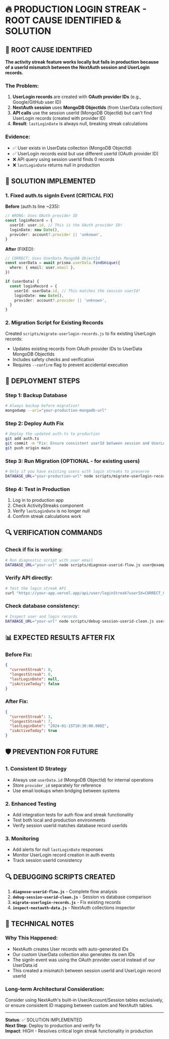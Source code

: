 # 🔥 PRODUCTION LOGIN STREAK - ROOT CAUSE IDENTIFIED & SOLUTION

## 🚨 ROOT CAUSE IDENTIFIED

**The activity streak feature works locally but fails in production because of a userId mismatch between the NextAuth session and UserLogin records.**

### The Problem:

1. **UserLogin records** are created with **OAuth provider IDs** (e.g., Google/GitHub user ID)
2. **NextAuth session** uses **MongoDB ObjectIds** (from UserData collection)
3. **API calls** use the session userId (MongoDB ObjectId) but can't find UserLogin records (created with provider ID)
4. **Result**: `lastLoginDate` is always null, breaking streak calculations

### Evidence:

- ✅ User exists in UserData collection (MongoDB ObjectId)
- ✅ UserLogin records exist but use different userId (OAuth provider ID)
- ❌ API query using session userId finds 0 records
- ❌ `lastLoginDate` returns null in production

## 🔧 SOLUTION IMPLEMENTED

### 1. Fixed auth.ts signIn Event (CRITICAL FIX)

**Before** (auth.ts line ~235):

```typescript
// WRONG: Uses OAuth provider ID
const loginRecord = {
  userId: user.id, // This is the OAuth provider ID!
  loginDate: new Date(),
  provider: account?.provider || 'unknown',
}
```

**After** (FIXED):

```typescript
// CORRECT: Uses UserData MongoDB ObjectId
const userData = await prisma.userData.findUnique({
  where: { email: user.email },
})

if (userData) {
  const loginRecord = {
    userId: userData.id, // This matches the session userId!
    loginDate: new Date(),
    provider: account?.provider || 'unknown',
  }
}
```

### 2. Migration Script for Existing Records

Created `scripts/migrate-userlogin-records.js` to fix existing UserLogin records:

- Updates existing records from OAuth provider IDs to UserData MongoDB ObjectIds
- Includes safety checks and verification
- Requires `--confirm` flag to prevent accidental execution

## 🚀 DEPLOYMENT STEPS

### Step 1: Backup Database

```bash
# Always backup before migration!
mongodump --uri="your-production-mongodb-url"
```

### Step 2: Deploy Auth Fix

```bash
# Deploy the updated auth.ts to production
git add auth.ts
git commit -m "Fix: Ensure consistent userId between session and UserLogin records"
git push origin main
```

### Step 3: Run Migration (OPTIONAL - for existing users)

```bash
# Only if you have existing users with login streaks to preserve
DATABASE_URL="your-production-url" node scripts/migrate-userlogin-records.js --confirm
```

### Step 4: Test in Production

1. Log in to production app
2. Check ActivityStreaks component
3. Verify `lastLoginDate` is no longer null
4. Confirm streak calculations work

## 🔍 VERIFICATION COMMANDS

### Check if fix is working:

```bash
# Run diagnostic script with user email
DATABASE_URL="your-url" node scripts/diagnose-userid-flow.js user@example.com
```

### Verify API directly:

```bash
# Test the login streak API
curl "https://your-app.vercel.app/api/user/loginStreak?userId=CORRECT_USER_ID"
```

### Check database consistency:

```bash
# Inspect user and login records
DATABASE_URL="your-url" node scripts/debug-session-userid-clean.js user@example.com
```

## 📊 EXPECTED RESULTS AFTER FIX

### Before Fix:

```json
{
  "currentStreak": 0,
  "longestStreak": 0,
  "lastLoginDate": null,
  "isActiveToday": false
}
```

### After Fix:

```json
{
  "currentStreak": 3,
  "longestStreak": 7,
  "lastLoginDate": "2024-01-15T10:30:00.000Z",
  "isActiveToday": true
}
```

## 🛡️ PREVENTION FOR FUTURE

### 1. Consistent ID Strategy

- Always use `userData.id` (MongoDB ObjectId) for internal operations
- Store `provider_id` separately for reference
- Use email lookups when bridging between systems

### 2. Enhanced Testing

- Add integration tests for auth flow and streak functionality
- Test both local and production environments
- Verify session userId matches database record userIds

### 3. Monitoring

- Add alerts for null `lastLoginDate` responses
- Monitor UserLogin record creation in auth events
- Track session userId consistency

## 🔍 DEBUGGING SCRIPTS CREATED

1. **`diagnose-userid-flow.js`** - Complete flow analysis
2. **`debug-session-userid-clean.js`** - Session vs database comparison
3. **`migrate-userlogin-records.js`** - Fix existing records
4. **`inspect-nextauth-data.js`** - NextAuth collections inspector

## 📝 TECHNICAL NOTES

### Why This Happened:

- NextAuth creates User records with auto-generated IDs
- Our custom UserData collection also generates its own IDs
- The signIn event was using the OAuth provider user.id instead of our UserData.id
- This created a mismatch between session userId and UserLogin record userId

### Long-term Architectural Consideration:

Consider using NextAuth's built-in User/Account/Session tables exclusively, or ensure consistent ID mapping between custom and NextAuth tables.

---

**Status**: ✅ SOLUTION IMPLEMENTED  
**Next Step**: Deploy to production and verify fix  
**Impact**: HIGH - Resolves critical login streak functionality in production
